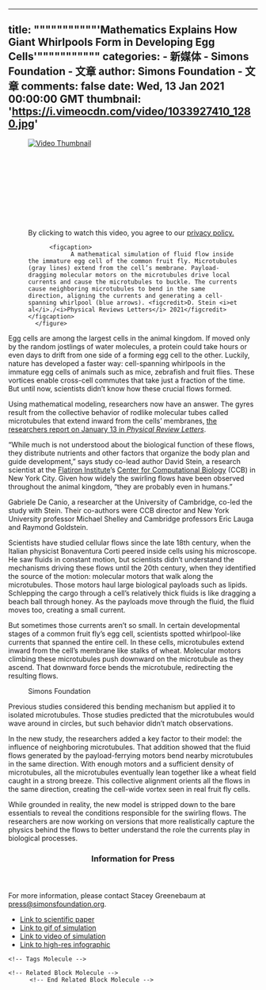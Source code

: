 
---
title: """""""""""'Mathematics Explains How Giant Whirlpools Form in Developing Egg Cells'"""""""""""
categories: 
    - 新媒体
    - Simons Foundation - 文章
author: Simons Foundation - 文章
comments: false
date: Wed, 13 Jan 2021 00:00:00 GMT
thumbnail: 'https://i.vimeocdn.com/video/1033927410_1280.jpg'
---

<div>   
<div class="m-block m-block-video" data-behavior="load_video" data-pid="72304" data-field="embed_code" data-parent="block_editor" data-index="0">
  <figure>
      <div class="m-block-video__container" data-video-container>
      <a href="https://www.simonsfoundation.org/2021/01/13/mathematics-explains-how-giant-whirlpools-form-in-developing-egg-cells/#" data-video-trigger>
        <img src="https://i.vimeocdn.com/video/1033927410_1280.jpg" alt="Video Thumbnail" referrerpolicy="no-referrer">
        <div id="sf-gdpr-custom-interaction"><svg class="icon icon--play "><use href="#icon--play"/></svg></div>
      </a>
              <div id="sf-gdpr-custom-notice">
          <div class="video-overlay"></div>
          <p class="gdpr-disqus-notice--vimeo">By clicking to watch this video, you agree to our <a href="https://www.simonsfoundation.org/privacy-policy-online-publications">privacy policy.</a></p>
        </div>
          </div>

          <figcaption>
                A mathematical simulation of fluid flow inside the immature egg cell of the common fruit fly. Microtubules (gray lines) extend from the cell’s membrane. Payload-dragging molecular motors on the microtubules drive local currents and cause the microtubules to buckle. The currents cause neighboring microtubules to bend in the same direction, aligning the currents and generating a cell-spanning whirlpool (blue arrows). <figcredit>D. Stein <i>et al</i>./<i>Physical Reviews Letters</i> 2021</figcredit>      </figcaption>
      </figure>
</div>
<div class="m-block m-block-text">
  <p>Egg cells are among the largest cells in the animal kingdom. If moved only by the random jostlings of water molecules, a protein could take hours or even days to drift from one side of a forming egg cell to the other. Luckily, nature has developed a faster way: cell-spanning whirlpools in the immature egg cells of animals such as mice, zebrafish and fruit flies. These vortices enable cross-cell commutes that take just a fraction of the time. But until now, scientists didn’t know how these crucial flows formed.</p>
<p>Using mathematical modeling, researchers now have an answer. The gyres result from the collective behavior of rodlike molecular tubes called microtubules that extend inward from the cells’ membranes, <a href="https://journals.aps.org/prl/abstract/10.1103/PhysRevLett.126.028103">the researchers report on January 13 in <em>Physical Review Letters</em></a>.</p>
<p>“While much is not understood about the biological function of these flows, they distribute nutrients and other factors that organize the body plan and guide development,” says study co-lead author David Stein, a research scientist at the <a href="https://www.simonsfoundation.org/flatiron/">Flatiron Institute</a>’s <a href="https://www.simonsfoundation.org/flatiron/center-for-computational-biology/">Center for Computational Biology</a> (CCB) in New York City. Given how widely the swirling flows have been observed throughout the animal kingdom, “they are probably even in humans.”</p>
<p>Gabriele De Canio, a researcher at the University of Cambridge, co-led the study with Stein. Their co-authors were CCB director and New York University professor Michael Shelley and Cambridge professors Eric Lauga and Raymond Goldstein.</p>
<p>Scientists have studied cellular flows since the late 18th century, when the Italian physicist Bonaventura Corti peered inside cells using his microscope. He saw fluids in constant motion, but scientists didn’t understand the mechanisms driving these flows until the 20th century, when they identified the source of the motion: molecular motors that walk along the microtubules. Those motors haul large biological payloads such as lipids. Schlepping the cargo through a cell’s relatively thick fluids is like dragging a beach ball through honey. As the payloads move through the fluid, the fluid moves too, creating a small current.</p>
<p>But sometimes those currents aren’t so small. In certain developmental stages of a common fruit fly’s egg cell, scientists spotted whirlpool-like currents that spanned the entire cell. In these cells, microtubules extend inward from the cell’s membrane like stalks of wheat. Molecular motors climbing these microtubules push downward on the microtubule as they ascend. That downward force bends the microtubule, redirecting the resulting flows.</p>
</div>

<div class="m-block-image m-block-image--generic " data-behavior="image_lightbox variable_height_image" data-pid="72304" data-field="block_editor" data-field-index="2">
  <figure>
    <img src="https://simonsfoundation.imgix.net/wp-content/uploads/2021/01/13122842/CytoplasmicFlow_Inline_RV_Retina.jpg?auto=format&w=800&q=90" srcset="https://simonsfoundation.imgix.net/wp-content/uploads/2021/01/13122842/CytoplasmicFlow_Inline_RV_Retina.jpg?auto=format&w=800&q=90, https://simonsfoundation.imgix.net/wp-content/uploads/2021/01/13122842/CytoplasmicFlow_Inline_RV_Retina.jpg?auto=format&w=800&q=90&dpr=2 2x, https://simonsfoundation.imgix.net/wp-content/uploads/2021/01/13122842/CytoplasmicFlow_Inline_RV_Retina.jpg?auto=format&w=800&q=90&dpr=3 3x," alt referrerpolicy="no-referrer"><figcaption><figcredit>Simons Foundation</figcredit></figcaption>  </figure>
</div>
<div class="m-block m-block-text">
  <p>Previous studies considered this bending mechanism but applied it to isolated microtubules. Those studies predicted that the microtubules would wave around in circles, but such behavior didn’t match observations.</p>
<p>In the new study, the researchers added a key factor to their model: the influence of neighboring microtubules. That addition showed that the fluid flows generated by the payload-ferrying motors bend nearby microtubules in the same direction. With enough motors and a sufficient density of microtubules, all the microtubules eventually lean together like a wheat field caught in a strong breeze. This collective alignment orients all the flows in the same direction, creating the cell-wide vortex seen in real fruit fly cells.</p>
<p>While grounded in reality, the new model is stripped down to the bare essentials to reveal the conditions responsible for the swirling flows. The researchers are now working on versions that more realistically capture the physics behind the flows to better understand the role the currents play in biological processes.</p>
</div>
<span class="m-block m-block-divider"></span>

<header class="m-block m-block-title ">
            <h3>Information for Press</h3>
    
  </header>
<div class="m-block m-block-text">
  <p>For more information, please contact Stacey Greenebaum at <a href="mailto:press@simonsfoundation.org" target="_blank" rel="noopener">press@simonsfoundation.org</a>.</p>
<ul>
<li><a href="https://journals.aps.org/prl/abstract/10.1103/PhysRevLett.126.028103">Link to scientific paper</a></li>
<li><a href="https://s3.amazonaws.com/sf-web-assets-prod/wp-content/uploads/2021/01/12094235/Animation.gif">Link to gif of simulation</a></li>
<li><a href="https://vimeo.com/499641459/7c5186b5db">Link to video of simulation</a></li>
<li><a href="https://s3.amazonaws.com/sf-web-assets-prod/wp-content/uploads/2021/01/12100312/CytoplasmicFlow_ExtraLarge_RV.jpg">Link to high-res infographic</a></li>
</ul>
</div>


    <!-- Tags Molecule -->
<!-- End Tags Molecule -->

    <!-- Related Block Molecule -->
          <!-- End Related Block Molecule -->
    
</div>
            